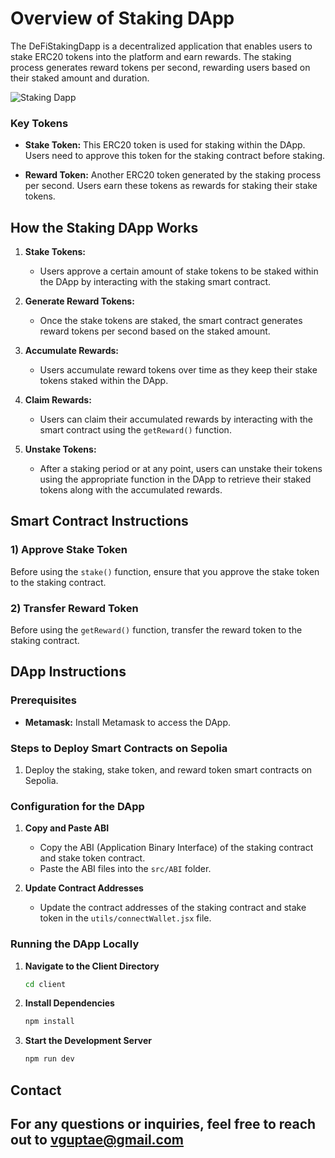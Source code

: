 # Overview of Staking DApp

The DeFiStakingDapp is a decentralized application that enables users to stake ERC20 tokens into the platform and earn rewards. The staking process generates reward tokens per second, rewarding users based on their staked amount and duration. 

![Staking Dapp]("https://ibb.co/5XZB2Gc")

### Key Tokens

- **Stake Token:** This ERC20 token is used for staking within the DApp. Users need to approve this token for the staking contract before staking.
  
- **Reward Token:** Another ERC20 token generated by the staking process per second. Users earn these tokens as rewards for staking their stake tokens.

## How the Staking DApp Works

1. **Stake Tokens:**
   - Users approve a certain amount of stake tokens to be staked within the DApp by interacting with the staking smart contract.

2. **Generate Reward Tokens:**
   - Once the stake tokens are staked, the smart contract generates reward tokens per second based on the staked amount.

3. **Accumulate Rewards:**
   - Users accumulate reward tokens over time as they keep their stake tokens staked within the DApp.

4. **Claim Rewards:**
   - Users can claim their accumulated rewards by interacting with the smart contract using the `getReward()` function.

5. **Unstake Tokens:**
   - After a staking period or at any point, users can unstake their tokens using the appropriate function in the DApp to retrieve their staked tokens along with the accumulated rewards.

## Smart Contract Instructions

### 1) Approve Stake Token
Before using the `stake()` function, ensure that you approve the stake token to the staking contract.

### 2) Transfer Reward Token
Before using the `getReward()` function, transfer the reward token to the staking contract.

## DApp Instructions

### Prerequisites
- **Metamask:** Install Metamask to access the DApp.

### Steps to Deploy Smart Contracts on Sepolia
1. Deploy the staking, stake token, and reward token smart contracts on Sepolia.
   
### Configuration for the DApp

1. **Copy and Paste ABI**
   - Copy the ABI (Application Binary Interface) of the staking contract and stake token contract.
   - Paste the ABI files into the `src/ABI` folder.

2. **Update Contract Addresses**
   - Update the contract addresses of the staking contract and stake token in the `utils/connectWallet.jsx` file.

### Running the DApp Locally

1. **Navigate to the Client Directory**
   ```bash
   cd client
   ```

2. **Install Dependencies**
   ```bash
   npm install
   ```

3. **Start the Development Server**
   ```bash
   npm run dev
   ```
## Contact
For any questions or inquiries, feel free to reach out to vguptae@gmail.com
---
